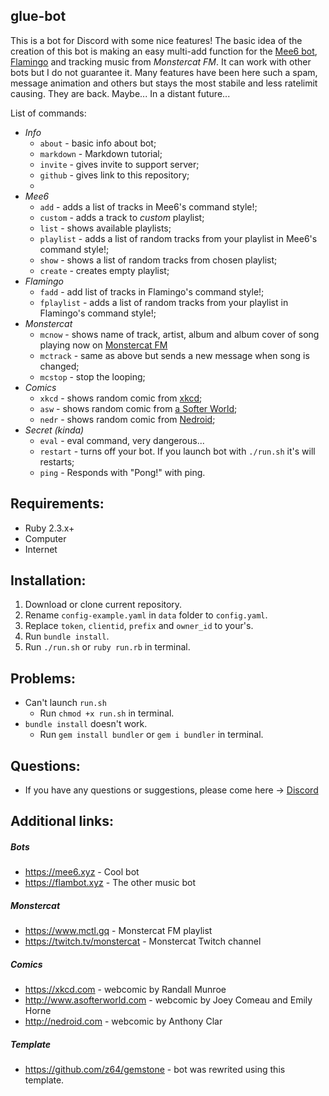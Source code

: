 ## glue-bot

This is a bot for Discord with some nice features! The basic idea of the creation of this bot is making an easy multi-add function for the [Mee6 bot](http://mee6.xyz), [Flamingo](https://flambot.xyz) and tracking music from *Monstercat FM*.
It can work with other bots but I do not guarantee it. Many features have been here such a spam, message animation and others but stays the most stabile and less ratelimit causing. They are back. Maybe... In a distant future...

List of commands:
* _Info_
  * `about` - basic info about bot;
  * `markdown` - Markdown tutorial;
  * `invite` - gives invite to support server;
  * `github` - gives link to this repository;
  * 
* _Mee6_
  * `add` - adds a list of tracks in Mee6's command style!;
  * `custom` - adds a track to *custom* playlist;
  * `list` - shows available playlists;
  * `playlist` - adds a list of random tracks from your playlist in Mee6's command style!;
  * `show` - shows a list of random tracks from chosen playlist;
  * `create` - creates empty playlist; 
* _Flamingo_ 
  * `fadd` - add list of tracks in Flamingo's command style!;
  * `fplaylist` - adds a list of random tracks from your playlist in Flamingo's command style!; 
* _Monstercat_
  * `mcnow` - shows name of track, artist, album and album cover of song playing now on [Monstercat FM](https://twitch.tv/monstercat)
  * `mctrack` - same as above but sends a new message when song is changed;
  * `mcstop` - stop the looping;
* _Comics_
  * `xkcd` - shows random comic from [xkcd](http://xkcd.com/);
  * `asw` - shows random comic from [a Softer World](http://www.asofterworld.com/);
  * `nedr` - shows random comic from [Nedroid](http://nedroid.com/);
* _Secret (kinda)_
  * `eval` - eval command, very dangerous...
  * `restart` - turns off your bot. If you launch bot with `./run.sh` it's will restarts;
  * `ping` - Responds with "Pong!" with ping.

## Requirements:
* Ruby 2.3.x+
* Computer
* Internet

## Installation:
1. Download or clone current repository.
2. Rename `config-example.yaml` in `data` folder to `config.yaml`.
1. Replace `token`, `clientid`, `prefix` and `owner_id` to your's.
4. Run `bundle install`.
5. Run `./run.sh` or `ruby run.rb` in terminal.

## Problems:
* Can't launch `run.sh`
  * Run `chmod +x run.sh` in terminal.
* `bundle install` doesn't work.
  * Run `gem install bundler` or `gem i bundler` in terminal.

## Questions:
  * If you have any questions or suggestions, please come here -> [Discord](https://discord.gg/eJcMYph)

## Additional links:
##### Bots
  * https://mee6.xyz - Cool bot
  * https://flambot.xyz - The other music bot  
##### Monstercat
  * https://www.mctl.gq - Monstercat FM playlist
  * https://twitch.tv/monstercat - Monstercat Twitch channel  
##### Comics
  * https://xkcd.com - webcomic by Randall Munroe
  * http://www.asofterworld.com - webcomic by Joey Comeau and Emily Horne
  * http://nedroid.com - webcomic by Anthony Clar  
##### Template
  * https://github.com/z64/gemstone - bot was rewrited using this template.
